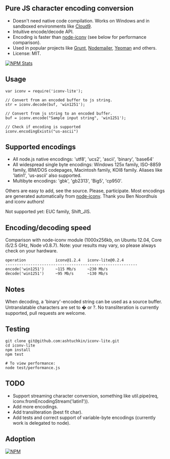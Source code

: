 ## Pure JS character encoding conversion

<!-- [![Build Status](https://secure.travis-ci.org/ashtuchkin/iconv-lite.png?branch=master)](http://travis-ci.org/ashtuchkin/iconv-lite) -->

 * Doesn't need native code compilation. Works on Windows and in sandboxed environments like [Cloud9](http://c9.io).
 * Intuitive encode/decode API.
 * Encoding is faster than [node-iconv](https://github.com/bnoordhuis/node-iconv) (see below for performance comparison).
 * Used in popular projects like [Grunt](http://gruntjs.com/), [Nodemailer](http://www.nodemailer.com/), [Yeoman](http://yeoman.io/) and others.
 * License: MIT.

[![NPM Stats](https://nodei.co/npm/iconv-lite.png?downloads=true)](https://npmjs.org/packages/iconv-lite/)

## Usage

    var iconv = require('iconv-lite');
    
    // Convert from an encoded buffer to js string.
    str = iconv.decode(buf, 'win1251');
    
    // Convert from js string to an encoded buffer.
    buf = iconv.encode("Sample input string", 'win1251');

    // Check if encoding is supported
    iconv.encodingExists("us-ascii")

## Supported encodings

 *  All node.js native encodings: 'utf8', 'ucs2', 'ascii', 'binary', 'base64'
 *  All widespread single byte encodings: Windows 125x family, ISO-8859 family, 
    IBM/DOS codepages, Macintosh family, KOI8 family. 
    Aliases like 'latin1', 'us-ascii' also supported.
 *  Multibyte encodings: 'gbk', 'gb2313', 'Big5', 'cp950'.

Others are easy to add, see the source. Please, participate.
Most encodings are generated automatically from [node-iconv](https://github.com/bnoordhuis/node-iconv). Thank you Ben Noordhuis and iconv authors!

Not supported yet: EUC family, Shift_JIS.


## Encoding/decoding speed

Comparison with node-iconv module (1000x256kb, on Ubuntu 12.04, Core i5/2.5 GHz, Node v0.8.7). 
Note: your results may vary, so please always check on your hardware.

    operation             iconv@1.2.4   iconv-lite@0.2.4 
    ----------------------------------------------------------
    encode('win1251')     ~115 Mb/s     ~230 Mb/s
    decode('win1251')     ~95 Mb/s      ~130 Mb/s


## Notes

When decoding, a 'binary'-encoded string can be used as a source buffer.  
Untranslatable characters are set to � or ?. No transliteration is currently supported, pull requests are welcome.

## Testing

    git clone git@github.com:ashtuchkin/iconv-lite.git
    cd iconv-lite
    npm install
    npm test
    
    # To view performance:
    node test/performance.js

## TODO

 * Support streaming character conversion, something like util.pipe(req, iconv.fromEncodingStream('latin1')).
 * Add more encodings.
 * Add transliteration (best fit char).
 * Add tests and correct support of variable-byte encodings (currently work is delegated to node).

## Adoption
[![NPM](https://nodei.co/npm-dl/iconv-lite.png)](https://nodei.co/npm/iconv-lite/)
